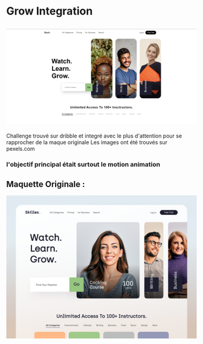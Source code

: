 # Grow Integration 

![maquetteResult](./images/result.png)
--
Challenge trouvé sur dribble et integré avec le plus d'attention pour se rapprocher de la maque originale
Les images ont été trouvés sur pexels.com
### l'objectif principal était surtout le motion animation

## Maquette Originale :
![originaleMaquette](image_processing20210901-25838-1nq519s.png)